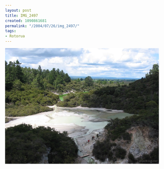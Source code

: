```yaml
---
layout: post
title: IMG_2497
created: 1090861681
permalink: "/2004/07/26/img_2497/"
tags:
- Rotorua
---
```


<img src="/image/images/img_2497-836.jpg"/>

